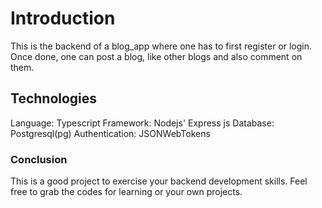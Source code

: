 # Introduction

This is the backend of a blog_app where one has to first register or login. Once done, one can post a blog, like other blogs and also comment on them.

## Technologies

Language: Typescript
Framework: Nodejs' Express js
Database: Postgresql(pg)
Authentication: JSONWebTokens

### Conclusion

This is a good project to exercise your backend development skills.
Feel free to grab the codes for learning or your own projects.
